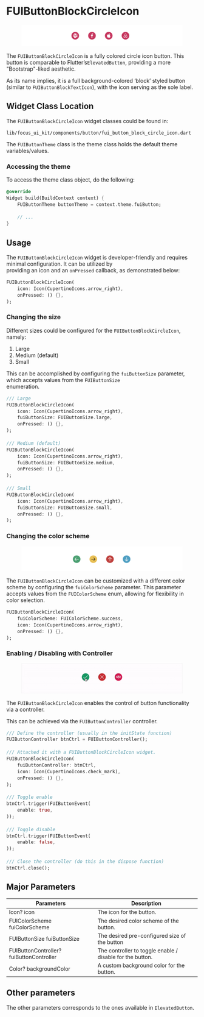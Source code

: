# FUIButtonBlockCircleIcon

<figure><img src="../../../.gitbook/assets/fuiblockbuttonicon.png" alt=""><figcaption></figcaption></figure>

The `FUIButtonBlockCircleIcon` is a fully colored circle icon button. This button is comparable to Flutter’s`ElevatedButton`, providing a more "Bootstrap"-liked aesthetic.

As its name implies, it is a full background-colored ‘block’ styled button (similar to `FUIButtonBlockTextIcon`), with the icon serving as the sole label.

## Widget Class Location

The `FUIButtonBlockCircleIcon` widget classes could be found in:

```
lib/focus_ui_kit/components/button/fui_button_block_circle_icon.dart
```

The `FUIButtonTheme` class is the theme class holds the default theme variables/values.

### Accessing the theme

To access the theme class object, do the following:

```dart
@override
Widget build(BuildContext context) {
    FUIButtonTheme buttonTheme = context.theme.fuiButton;
    
    // ...
}
```

## Usage

The `FUIButtonBlockCircleIcon` widget is developer-friendly and requires minimal configuration. It can be utilized by\
providing an icon and an `onPressed` callback, as demonstrated below:

```dart
FUIButtonBlockCircleIcon(
    icon: Icon(CupertinoIcons.arrow_right),
    onPressed: () {},
);
```

### Changing the size

Different sizes could be configured for the `FUIButtonBlockCircleIcon`, namely:

1. Large
2. Medium (default)
3. Small

This can be accomplished by configuring the `fuiButtonSize` parameter, which accepts values from the `FUIButtonSize`\
enumeration.

```dart
/// Large
FUIButtonBlockCircleIcon(
    icon: Icon(CupertinoIcons.arrow_right),
    fuiButtonSize: FUIButtonSize.large,
    onPressed: () {},
);

/// Medium (default)
FUIButtonBlockCircleIcon(
    icon: Icon(CupertinoIcons.arrow_right),
    fuiButtonSize: FUIButtonSize.medium,
    onPressed: () {},
);

/// Small
FUIButtonBlockCircleIcon(
    icon: Icon(CupertinoIcons.arrow_right),
    fuiButtonSize: FUIButtonSize.small,
    onPressed: () {},
);
```

### Changing the color scheme

<figure><img src="../../../.gitbook/assets/fuiblockbuttonicon02.png" alt=""><figcaption></figcaption></figure>

The `FUIButtonBlockCircleIcon` can be customized with a different color scheme by configuring the `fuiColorScheme` parameter. This parameter accepts values from the `FUIColorScheme` enum, allowing for flexibility in color selection.

```dart
FUIButtonBlockCircleIcon(
    fuiColorScheme: FUIColorScheme.success,
    icon: Icon(CupertinoIcons.arrow_right),
    onPressed: () {},
);
```

### Enabling / Disabling with Controller

<figure><img src="../../../.gitbook/assets/fuiblockbuttonicon03.gif" alt=""><figcaption></figcaption></figure>

The `FUIButtonBlockCircleIcon` enables the control of button functionality via a controller.

This can be achieved via the `FUIButtonController` controller.

```dart
/// Define the controller (usually in the initState function)
FUIButtonController btnCtrl = FUIButtonController();

/// Attached it with a FUIButtonBlockCircleIcon widget.
FUIButtonBlockCircleIcon(
    fuiButtonController: btnCtrl,
    icon: Icon(CupertinoIcons.check_mark),
    onPressed: () {},
);

/// Toggle enable
btnCtrl.trigger(FUIButtonEvent(
    enable: true,
));

/// Toggle disable
btnCtrl.trigger(FUIButtonEvent(
    enable: false,
));

/// Close the controller (do this in the dispose function)
btnCtrl.close();
```

## Major Parameters

| Parameters                               | Description                                               |
| ---------------------------------------- | --------------------------------------------------------- |
| Icon? icon                               | The icon for the button.                                  |
| FUIColorScheme fuiColorScheme            | The desired color scheme of the button.                   |
| FUIButtonSize fuiButtonSize              | The desired pre-configured size of the button             |
| FUIButtonController? fuiButtonController | The controller to toggle enable / disable for the button. |
| Color? backgroundColor                   | A custom background color for the button.                 |

## Other parameters

The other parameters corresponds to the ones available in `ElevatedButton`.
